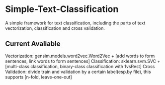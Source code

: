 # Simple-Text-Classification
A simple framework for text classification, including the parts of text vectorization, classification and cross validation.

## Current Avaliable
Vectorization: gensim.models.word2vec.Word2Vec + [add words to form sentences, link words to form sentences]
Classification: sklearn.svm.SVC + [multi-class classification, binary-class classification with 1vsRest]
Cross Validation: divide train and validation by a certain label(esp.by file), this supports [n-fold, leave-one-out]
